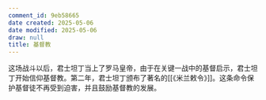 ```yaml
---
comment_id: 9eb58665
date created: 2025-05-06
date modified: 2025-05-06
draw: null
title: 基督教
---
```

这场战斗以后，君士坦丁当上了罗马皇帝，由于在关键一战中的基督启示，君士坦丁开始信仰基督教。第二年，君士坦丁颁布了著名的[[《米兰敕令》]]。这条命令保护基督徒不再受到迫害，并且鼓励基督教的发展。
